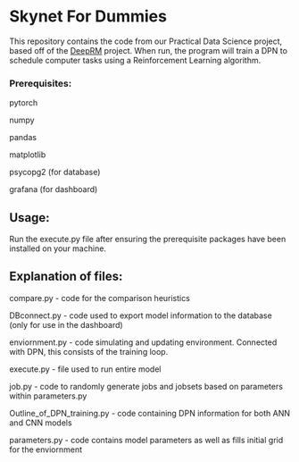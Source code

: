 # Skynet For Dummies

This repository contains the code from our Practical Data Science project, based off of the [DeepRM](https://people.csail.mit.edu/alizadeh/papers/deeprm-hotnets16.pdf) project.  When run, the program will train a DPN to schedule computer tasks using a Reinforcement Learning algorithm.


### Prerequisites:

pytorch

numpy

pandas

matplotlib

psycopg2 (for database)

grafana (for dashboard)


## Usage:

Run the execute.py file after ensuring the prerequisite packages have been installed on your machine.


## Explanation of files:

compare.py - code for the comparison heuristics

DBconnect.py - code used to export model information to the database (only for use in the dashboard)

enviornment.py - code simulating and updating environment.  Connected with DPN, this consists of the training loop.

execute.py - file used to run entire model

job.py - code to randomly generate jobs and jobsets based on parameters within parameters.py

Outline_of_DPN_training.py - code containing DPN information for both ANN and CNN models

parameters.py - code contains model parameters as well as fills initial grid for the enviornment
